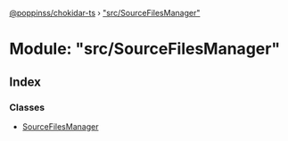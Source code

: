 [@poppinss/chokidar-ts](../README.md) › ["src/SourceFilesManager"](_src_sourcefilesmanager_.md)

# Module: "src/SourceFilesManager"

## Index

### Classes

* [SourceFilesManager](../classes/_src_sourcefilesmanager_.sourcefilesmanager.md)
